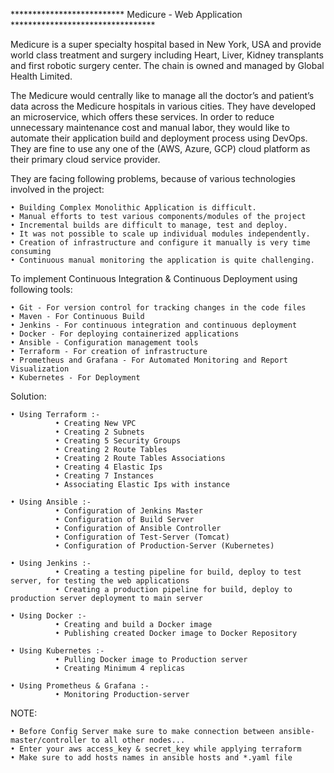 ************************** Medicure - Web Application *********************************

Medicure is a super specialty hospital based in New York, USA and provide world class treatment and surgery including Heart, Liver, Kidney transplants and first robotic surgery center. The chain is owned and managed by Global Health Limited.

The Medicure would centrally like to manage all the doctor’s and patient’s data across the Medicure hospitals in various cities. They have developed an microservice, which offers these services. In order to reduce unnecessary maintenance cost and manual labor, they would like to automate their application build and deployment process using DevOps. They are fine to use any one of the (AWS, Azure, GCP) cloud platform as their primary cloud service provider.

They are facing following problems, because of various technologies involved in the project:

    • Building Complex Monolithic Application is difficult.
    • Manual efforts to test various components/modules of the project
    • Incremental builds are difficult to manage, test and deploy.
    • It was not possible to scale up individual modules independently.
    • Creation of infrastructure and configure it manually is very time consuming
    • Continuous manual monitoring the application is quite challenging.

To implement Continuous Integration & Continuous Deployment using following tools:

    • Git - For version control for tracking changes in the code files
    • Maven - For Continuous Build 
    • Jenkins - For continuous integration and continuous deployment
    • Docker - For deploying containerized applications
    • Ansible - Configuration management tools
    • Terraform - For creation of infrastructure
    • Prometheus and Grafana - For Automated Monitoring and Report Visualization
    • Kubernetes - For Deployment

Solution: 

    • Using Terraform :-
              • Creating New VPC
              • Creating 2 Subnets
              • Creating 5 Security Groups
              • Creating 2 Route Tables
              • Creating 2 Route Tables Associations
              • Creating 4 Elastic Ips
              • Creating 7 Instances
              • Associating Elastic Ips with instance
  
    • Using Ansible :-
              • Configuration of Jenkins Master
              • Configuration of Build Server
              • Configuration of Ansible Controller
              • Configuration of Test-Server (Tomcat)
              • Configuration of Production-Server (Kubernetes)
  
    • Using Jenkins :-
              • Creating a testing pipeline for build, deploy to test server, for testing the web applications
              • Creating a production pipeline for build, deploy to production server deployment to main server
  
    • Using Docker :-
              • Creating and build a Docker image
              • Publishing created Docker image to Docker Repository
  
    • Using Kubernetes :-
              • Pulling Docker image to Production server
              • Creating Minimum 4 replicas
  
    • Using Prometheus & Grafana :- 
              • Monitoring Production-server
            
NOTE: 

    • Before Config Server make sure to make connection between ansible-master/controller to all other nodes... 
    • Enter your aws access_key & secret_key while applying terraform 
    • Make sure to add hosts names in ansible hosts and *.yaml file
